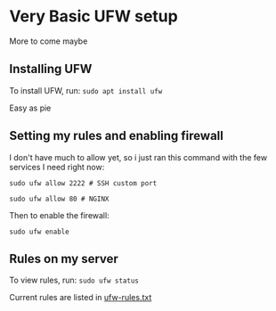 # Very Basic UFW setup
More to come maybe

## Installing UFW
To install UFW, run:
```sudo apt install ufw```

Easy as pie

## Setting my rules and enabling firewall
I don't have much to allow yet, so i just ran this command with the few services I need right now:

```sudo ufw allow 2222 # SSH custom port```

```sudo ufw allow 80 # NGINX```

Then to enable the firewall:

```sudo ufw enable```

## Rules on my server
To view rules, run: 
```sudo ufw status```

Current rules are listed in [ufw-rules.txt](https://github.com/scott-richardson-135/home-lab/blob/main/security-baseline/ufw/ufw-rules.txt)

